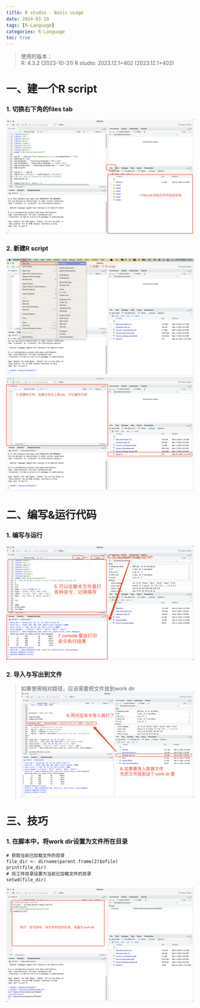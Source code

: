 ```yaml
---
title: R studio - Basic usage
date: 2024-03-10
tags: [R-Language]
categories: R-Language
toc: true
---
```


> 使用的版本：  
> R: 4.3.2 (2023-10-31)
> R studio: 2023.12.1+402 (2023.12.1+402)

# 一、建一个R script

### 1. 切换右下角的files tab
![](Rstudio-1.png)

### 2. 新建R script
![](Rstudio-2.png)
![](Rstudio-3.png)

# 二、编写&运行代码

### 1. 编写与运行
![](Rstudio-4.png)

### 2. 导入与写出到文件
> 如果使用相对路径，应该需要把文件放到work dir
![](Rstudio-5.png)

# 三、技巧
### 1. 在脚本中，将work dir设置为文件所在目录 
```
# 获取当前已加载文件的目录
file_dir <- dirname(parent.frame(2)$ofile)
print(file_dir)
# 将工作目录设置为当前已加载文件的目录
setwd(file_dir)
```
![](Rstudio-6.png)

